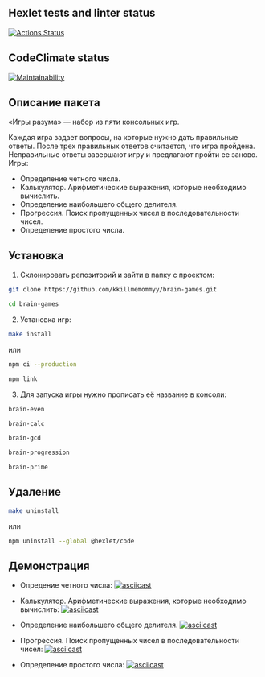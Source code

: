 ## Hexlet tests and linter status
[![Actions Status](https://github.com/kkillmemommyy/frontend-project-44/actions/workflows/hexlet-check.yml/badge.svg)](https://github.com/kkillmemommyy/frontend-project-44/actions)

## CodeClimate status
[![Maintainability](https://api.codeclimate.com/v1/badges/eb299809990f57077da4/maintainability)](https://codeclimate.com/github/kkillmemommyy/frontend-project-44/maintainability)


## Описание пакета
«Игры разума» — набор из пяти консольных игр.

Каждая игра задает вопросы, на которые нужно дать правильные ответы. После трех правильных ответов считается, что игра пройдена. Неправильные ответы завершают игру и предлагают пройти ее заново. Игры:

- Определение четного числа.
- Калькулятор. Арифметические выражения, которые необходимо вычислить.
- Определение наибольшего общего делителя.
- Прогрессия. Поиск пропущенных чисел в последовательности чисел.
- Определение простого числа.


## Установка
1. Склонировать репозиторий и зайти в папку с проектом:

```bash
git clone https://github.com/kkillmemommyy/brain-games.git
```

```bash
cd brain-games
```
2. Установка игр:
```bash
make install
```

или

```bash
npm ci --production
```

```bash
npm link
```

3. Для запуска игры нужно прописать её название в консоли:
```bash
brain-even
```

```bash
brain-calc
```

```bash
brain-gcd
```

```bash
brain-progression
```

```bash
brain-prime
```

## Удаление
```bash
make uninstall
```

или

```bash
npm uninstall --global @hexlet/code
```

## Демонстрация
- Опредение четного числа:
[![asciicast](https://asciinema.org/a/qebn3w1p1FFcdJZrCw7mpujHH.svg)](https://asciinema.org/a/qebn3w1p1FFcdJZrCw7mpujHH)

- Калькулятор. Арифметические выражения, которые необходимо вычислить:
[![asciicast](https://asciinema.org/a/WLcrx5FfNyGIIKVco7hrUhNnx.svg)](https://asciinema.org/a/WLcrx5FfNyGIIKVco7hrUhNnx)

- Определение наибольшего общего делителя.
[![asciicast](https://asciinema.org/a/viN0QXHmAW418hcwkLcKYMadr.svg)](https://asciinema.org/a/viN0QXHmAW418hcwkLcKYMadr)

- Прогрессия. Поиск пропущенных чисел в последовательности чисел:
[![asciicast](https://asciinema.org/a/7TYjtnPZMjvUu1FG4NU4sTtlX.svg)](https://asciinema.org/a/7TYjtnPZMjvUu1FG4NU4sTtlX)

- Определение простого числа:
[![asciicast](https://asciinema.org/a/WjwnwS4lWbLAITCzBXXdINuPa.svg)](https://asciinema.org/a/WjwnwS4lWbLAITCzBXXdINuPa)
